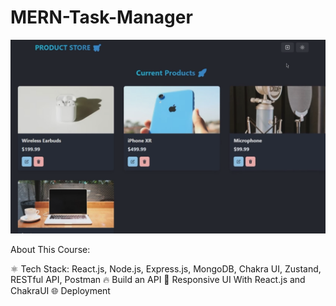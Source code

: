 # MERN-Task-Manager

![alt text](.\frontend\public\image.png)

About This Course:

⚛️ Tech Stack: React.js, Node.js, Express.js, MongoDB, Chakra UI, Zustand, RESTful API, Postman
🔥 Build an API
📱 Responsive UI With React.js and ChakraUI
🌐 Deployment
